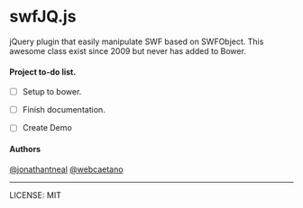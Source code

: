 # swfJQ.js

jQuery plugin that easily manipulate SWF based on SWFObject.
This awesome class exist since 2009 but never has added to Bower.

#### Project to-do list.

- [ ] Setup to bower.
- [ ] Finish documentation.
- [ ] Create Demo


#### Authors 
[@jonathantneal](https://github.com/jonathantneal)
[@webcaetano](https://github.com/webcaetano)

-----------

LICENSE: MIT 